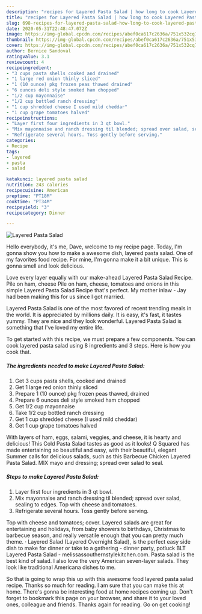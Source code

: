 ```yaml
---
description: "recipes for Layered Pasta Salad | how long to cook Layered Pasta Salad"
title: "recipes for Layered Pasta Salad | how long to cook Layered Pasta Salad"
slug: 698-recipes-for-layered-pasta-salad-how-long-to-cook-layered-pasta-salad
date: 2020-05-31T22:48:47.072Z
image: https://img-global.cpcdn.com/recipes/abef0ca617c2636a/751x532cq70/layered-pasta-salad-recipe-main-photo.jpg
thumbnail: https://img-global.cpcdn.com/recipes/abef0ca617c2636a/751x532cq70/layered-pasta-salad-recipe-main-photo.jpg
cover: https://img-global.cpcdn.com/recipes/abef0ca617c2636a/751x532cq70/layered-pasta-salad-recipe-main-photo.jpg
author: Bernice Sandoval
ratingvalue: 3.1
reviewcount: 4
recipeingredient:
- "3 cups pasta shells cooked and drained"
- "1 large red onion thinly sliced"
- "1 (10 ounce) pkg frozen peas thawed drained"
- "6 ounces deli style smoked ham chopped"
- "1/2 cup mayonnaise"
- "1/2 cup bottled ranch dressing"
- "1 cup shredded cheese I used mild cheddar"
- "1 cup grape tomatoes halved"
recipeinstructions:
- "Layer first four ingredients in 3 qt bowl."
- "Mix mayonnaise and ranch dressing til blended; spread over salad, sealing to edges. Top with cheese and tomatoes."
- "Refrigerate several hours. Toss gently before serving."
categories:
- Recipe
tags:
- layered
- pasta
- salad

katakunci: layered pasta salad 
nutrition: 243 calories
recipecuisine: American
preptime: "PT18M"
cooktime: "PT34M"
recipeyield: "3"
recipecategory: Dinner

---
```



![Layered Pasta Salad](https://img-global.cpcdn.com/recipes/abef0ca617c2636a/751x532cq70/layered-pasta-salad-recipe-main-photo.jpg)

Hello everybody, it's me, Dave, welcome to my recipe page. Today, I'm gonna show you how to make a awesome dish, layered pasta salad. One of my favorites food recipe. For mine, I'm gonna make it a bit unique. This is gonna smell and look delicious.

Love every layer equally with our make-ahead Layered Pasta Salad Recipe. Pile on ham, cheese Pile on ham, cheese, tomatoes and onions in this simple Layered Pasta Salad Recipe that&#39;s perfect. My mother inlaw - Jay had been making this for us since I got married.

Layered Pasta Salad is one of the most favored of recent trending meals in the world. It is appreciated by millions daily. It is easy, it's fast, it tastes yummy. They are nice and they look wonderful. Layered Pasta Salad is something that I've loved my entire life.


To get started with this recipe, we must prepare a few components. You can cook layered pasta salad using 8 ingredients and 3 steps. Here is how you cook that.

<!--inarticleads1-->

##### The ingredients needed to make Layered Pasta Salad:

1. Get 3 cups pasta shells, cooked and drained
1. Get 1 large red onion thinly sliced
1. Prepare 1 (10 ounce) pkg frozen peas thawed, drained
1. Prepare 6 ounces deli style smoked ham chopped
1. Get 1/2 cup mayonnaise
1. Take 1/2 cup bottled ranch dressing
1. Get 1 cup shredded cheese (I used mild cheddar)
1. Get 1 cup grape tomatoes halved


With layers of ham, eggs, salami, veggies, and cheese, it is hearty and delicious! This Cold Pasta Salad tastes as good as it looks! Q Squared has made entertaining so beautiful and easy, with their beautiful, elegant Summer calls for delicious salads, such as this Barbecue Chicken Layered Pasta Salad. MIX mayo and dressing; spread over salad to seal. 

<!--inarticleads2-->

##### Steps to make Layered Pasta Salad:

1. Layer first four ingredients in 3 qt bowl.
1. Mix mayonnaise and ranch dressing til blended; spread over salad, sealing to edges. Top with cheese and tomatoes.
1. Refrigerate several hours. Toss gently before serving.


Top with cheese and tomatoes; cover. Layered salads are great for entertaining and holidays, from baby showers to birthdays, Christmas to barbecue season, and really versatile enough that you can pretty much theme. · Layered Salad (Layered Overnight Salad), is the perfect easy side dish to make for dinner or take to a gathering - dinner party, potluck BLT Layered Pasta Salad - melissassouthernstylekitchen.com. Pasta salad is the best kind of salad. I also love the very American seven-layer salads. They look like traditional Americana dishes to me. 

So that is going to wrap this up with this awesome food layered pasta salad recipe. Thanks so much for reading. I am sure that you can make this at home. There's gonna be interesting food at home recipes coming up. Don't forget to bookmark this page on your browser, and share it to your loved ones, colleague and friends. Thanks again for reading. Go on get cooking!
